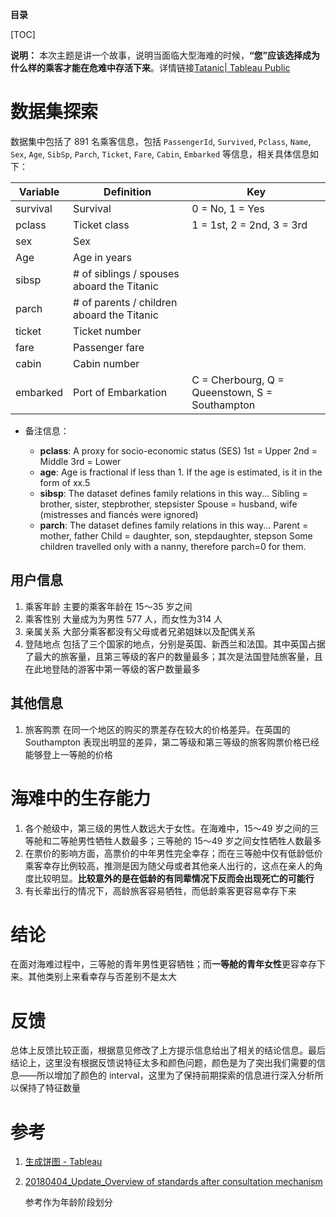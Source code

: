 **目录**

[TOC]

**说明：** 本次主题是讲一个故事，说明当面临大型海难的时候，**“您”应该选择成为什么样的乘客才能在危难中存活下来**。详情链接[Tatanic| Tableau Public](https://public.tableau.com/profile/ray5013#!/vizhome/Tatanic/Titanic_Fix)

# 数据集探索

数据集中包括了 891 名乘客信息，包括 `PassengerId`, `Survived`, `Pclass`, `Name`, `Sex`, `Age`, `SibSp`, `Parch`, `Ticket`, `Fare`, `Cabin`, `Embarked` 等信息，相关具体信息如下：

| **Variable** | **Definition**                             | **Key**                                        |
| ------------ | ------------------------------------------ | ---------------------------------------------- |
| survival     | Survival                                   | 0 = No, 1 = Yes                                |
| pclass       | Ticket class                               | 1 = 1st, 2 = 2nd, 3 = 3rd                      |
| sex          | Sex                                        |                                                |
| Age          | Age in years                               |                                                |
| sibsp        | # of siblings / spouses aboard the Titanic |                                                |
| parch        | # of parents / children aboard the Titanic |                                                |
| ticket       | Ticket number                              |                                                |
| fare         | Passenger fare                             |                                                |
| cabin        | Cabin number                               |                                                |
| embarked     | Port of Embarkation                        | C = Cherbourg, Q = Queenstown, S = Southampton |

* 备注信息：

  * **pclass**: A proxy for socio-economic status (SES)
    1st = Upper
    2nd = Middle
    3rd = Lower
  * **age**: Age is fractional if less than 1. If the age is estimated, is it in the form of xx.5
  * **sibsp**: The dataset defines family relations in this way...
    Sibling = brother, sister, stepbrother, stepsister
    Spouse = husband, wife (mistresses and fiancés were ignored)
  * **parch**: The dataset defines family relations in this way...
    Parent = mother, father
    Child = daughter, son, stepdaughter, stepson
    Some children travelled only with a nanny, therefore parch=0 for them.

## 用户信息

1. 乘客年龄 主要的乘客年龄在 15～35 岁之间
2. 乘客性别 大量成为为男性 577 人，而女性为314 人
3. 亲属关系 大部分乘客都没有父母或者兄弟姐妹以及配偶关系
4. 登陆地点 包括了三个国家的地点，分别是英国、新西兰和法国。其中英国占据了最大的旅客量，且第三等级的客户的数量最多；其次是法国登陆旅客量，且在此地登陆的游客中第一等级的客户数量最多

## 其他信息

1. 旅客购票 在同一个地区的购买的票差存在较大的价格差异。在英国的 Southampton 表现出明显的差异，第二等级和第三等级的旅客购票价格已经能够登上一等舱的价格

# 海难中的生存能力

1. 各个舱级中，第三级的男性人数远大于女性。在海难中，15～49 岁之间的三等舱和二等舱男性牺牲人数最多；三等舱的 15～49 岁之间女性牺牲人数最多
2. 在票价的影响方面，高票价的中年男性完全幸存；而在三等舱中仅有低龄低价乘客幸存比例较高，推测是因为随父母或者其他亲人出行的，这点在亲人的角度比较明显。**比较意外的是在低龄的有同辈情况下反而会出现死亡的可能行**
3. 有长辈出行的情况下，高龄旅客容易牺牲，而低龄乘客更容易幸存下来

# 结论

在面对海难过程中，三等舱的青年男性更容牺牲；而**一等舱的青年女性**更容幸存下来。其他类别上来看幸存与否差别不是太大

# 反馈

总体上反馈比较正面，根据意见修改了上方提示信息给出了相关的结论信息。最后结论上，这里没有根据反馈说特征太多和颜色问题，颜色是为了突出我们需要的信息——所以增加了颜色的 interval，这里为了保持前期探索的信息进行深入分析所以保持了特征数量

# 参考

1. [生成饼图 - Tableau](https://onlinehelp.tableau.com/current/pro/desktop/zh-cn/buildexamples_pie.htm) 

2. [20180404_Update_Overview of standards after consultation mechanism](chrome-extension://mhjfbmdgcfjbbpaeojofohoefgiehjai/index.html) 

   参考作为年龄阶段划分